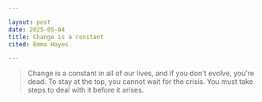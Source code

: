 ```yaml
---

layout: post
date: 2025-05-04
title: Change is a constant
cited: Emma Hayes

---
```


> Change is a constant in all of our lives, and if you don't evolve, you're dead. To stay at the top, you cannot wait for the crisis. You must take steps to deal with it before it arises.
